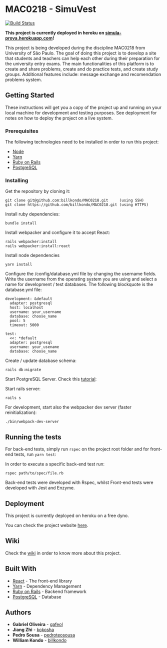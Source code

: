 # MAC0218 - SimuVest

[![Build Status](https://travis-ci.com/billkondo/MAC0218.svg?branch=master)](https://travis-ci.com/billkondo/MAC0218)

**This project is currently deployed in heroku on [simula-prova.herokuapp.com](https://simula-prova.herokuapp.com/)!**

This project is being developed during the discipline MAC0218 from University of São Paulo. The goal of doing this project is to develop a site that students and teachers can help each other during their preparation for the university entry exams. The main functionalities of this platform is to create and share problems, create and do practice tests, and create study groups. Additional features include: message exchange and recomendation problems system.

## Getting Started

These instructions will get you a copy of the project up and running on your local machine for development and testing purposes. See deployment for notes on how to deploy the project on a live system.

### Prerequisites

The following technologies need to be installed in order to run this project:

- [Node](https://nodejs.org/en/)
- [Yarn](https://yarnpkg.com/en/)
- [Ruby on Rails](https://guides.rubyonrails.org/getting_started.html)
- [PostgreSQL](https://www.postgresql.org/)

### Installing

Get the repository by cloning it:

```
git clone git@github.com:billkondo/MAC0218.git     (using SSH)
git clone https://github.com/billkondo/MAC0218.git (using HTTPS)
```

Install ruby dependencies:

```
bundle install
```

Install webpacker and configure it to accept React:

```
rails webpacker:install
rails webpacker:install:react
```

Install node dependencies

```
yarn install
```

Configure the /config/database.yml file by changing the username fields. Write the username from the operating system you are using and select a name for development / test databases. The following blockquote is the database.yml file:

```
development: &default
  adapter: postgresql
  host: localhost
  username: your_username
  database: choose_name
  pool: 5
  timeout: 5000

test:
  <<: *default
  adapter: postgresql
  username: your_usename
  database: choose_name

```

Create / update database schema:

```
rails db:migrate
```

Start PostgreSQL Server. Check this [tutorial](https://tableplus.io/blog/2018/10/how-to-start-stop-restart-postgresql-server.html):

Start rails server:

```
rails s
```

For development, start also the webpacker dev server (faster reinitialization):

```
./bin/webpack-dev-server
```

## Running the tests

For back-end tests, simply run `rspec` on the project root folder and for front-end tests, run `yarn test`:

In order to execute a specific back-end test run:

```
rspec path/to/spec/file.rb
```

Back-end tests were developed with Rspec, whilst Front-end tests were developed with Jest and Enzyme.

## Deployment

This project is currently deployed on heroku on a free dyno.

You can check the project website [here](https://simula-prova.herokuapp.com/).

## Wiki

Check the [wiki](https://github.com/billkondo/MAC0218/wiki) in order to know more about this project.

## Built With

- [React](https://reactjs.org/) - The front-end library
- [Yarn](https://yarnpkg.com/en/) - Dependency Management
- [Ruby on Rails](https://rubyonrails.org/) - Backend framework
- [PostgreSQL](https://www.postgresql.org/) - Database

## Authors

- **Gabriel Oliveira** - [gafeol](https://github.com/gafeol)
- **Jiang Zhi** - [kokosha](https://github.com/kokosha)
- **Pedro Sousa** - [pedroteosousa](https://github.com/pedroteosousa)
- **William Kondo** - [billkondo](https://github.com/billkondo)
